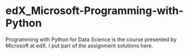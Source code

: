 # edX_Microsoft-Programming-with-Python

Programming with Python for Data Science is the course presented by Microsoft at edX. I put part of the assignment solutions here.

